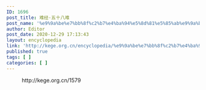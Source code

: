 ```yaml
---
ID: 1696
post_title: 难经·五十八难
post_name: '%e9%9a%be%e7%bb%8f%c2%b7%e4%ba%94%e5%8d%81%e5%85%ab%e9%9a%be'
author: Editor
post_date: 2020-12-29 17:13:43
layout: encyclopedia
link: 'http://kege.org.cn/encyclopedia/%e9%9a%be%e7%bb%8f%c2%b7%e4%ba%94%e5%8d%81%e5%85%ab%e9%9a%be'
published: true
tags: [ ]
categories: [ ]
---
```

<!-- wp:embed {"url":"http://kege.org.cn/1579","type":"wp-embed","providerNameSlug":"kege-org-cn","className":""} -->
<figure class="wp-block-embed is-type-wp-embed is-provider-kege-org-cn wp-block-embed-kege-org-cn"><div class="wp-block-embed__wrapper">
http://kege.org.cn/1579
</div></figure>
<!-- /wp:embed -->